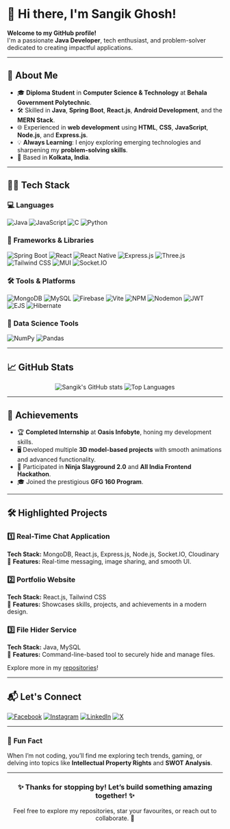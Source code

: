 # 👋 Hi there, I'm **Sangik Ghosh**!  
**Welcome to my GitHub profile!**  
I'm a passionate **Java Developer**, tech enthusiast, and problem-solver dedicated to creating impactful applications.

---

## 🚀 **About Me**

- 🎓 **Diploma Student** in **Computer Science & Technology** at **Behala Government Polytechnic**.  
- 🛠️ Skilled in **Java**, **Spring Boot**, **React.js**, **Android Development**, and the **MERN Stack**.  
- 🌐 Experienced in **web development** using **HTML**, **CSS**, **JavaScript**, **Node.js**, and **Express.js**.  
- 💡 **Always Learning**: I enjoy exploring emerging technologies and sharpening my **problem-solving skills**.  
- 📍 Based in **Kolkata, India**.  

---

## 🧑‍💻 **Tech Stack**

### 💻 **Languages**  
![Java](https://img.shields.io/badge/Java-ED8B00?style=for-the-badge&logo=java&logoColor=white)  ![JavaScript](https://img.shields.io/badge/JavaScript-F7DF1E?style=for-the-badge&logo=javascript&logoColor=black)  ![C](https://img.shields.io/badge/C-00599C?style=for-the-badge&logo=c&logoColor=white)  ![Python](https://img.shields.io/badge/Python-3776AB?style=for-the-badge&logo=python&logoColor=white)  

### 🚀 **Frameworks & Libraries**  
![Spring Boot](https://img.shields.io/badge/Spring_Boot-6DB33F?style=for-the-badge&logo=spring&logoColor=white)  ![React](https://img.shields.io/badge/React-61DAFB?style=for-the-badge&logo=react&logoColor=black)  ![React Native](https://img.shields.io/badge/React_Native-61DAFB?style=for-the-badge&logo=react&logoColor=black)  ![Express.js](https://img.shields.io/badge/Express.js-404D59?style=for-the-badge)  ![Three.js](https://img.shields.io/badge/Three.js-000000?style=for-the-badge&logo=three.js&logoColor=white)  ![Tailwind CSS](https://img.shields.io/badge/Tailwind_CSS-06B6D4?style=for-the-badge&logo=tailwindcss&logoColor=white)  ![MUI](https://img.shields.io/badge/MUI-007FFF?style=for-the-badge&logo=mui&logoColor=white)  ![Socket.IO](https://img.shields.io/badge/Socket.IO-010101?style=for-the-badge&logo=socket.io&logoColor=white)  

### 🛠️ **Tools & Platforms**  
![MongoDB](https://img.shields.io/badge/MongoDB-4EA94B?style=for-the-badge&logo=mongodb&logoColor=white)  ![MySQL](https://img.shields.io/badge/MySQL-4479A1?style=for-the-badge&logo=mysql&logoColor=white)  ![Firebase](https://img.shields.io/badge/Firebase-FFCA28?style=for-the-badge&logo=firebase&logoColor=black)  ![Vite](https://img.shields.io/badge/Vite-B73BFE?style=for-the-badge&logo=vite&logoColor=FFD62E)  ![NPM](https://img.shields.io/badge/NPM-CB3837?style=for-the-badge&logo=npm&logoColor=white)  ![Nodemon](https://img.shields.io/badge/Nodemon-76D04B?style=for-the-badge&logo=nodemon&logoColor=white)  ![JWT](https://img.shields.io/badge/JWT-000000?style=for-the-badge&logo=JSONWebTokens&logoColor=white)  ![EJS](https://img.shields.io/badge/EJS-1B1B1B?style=for-the-badge&logo=javascript&logoColor=white)  ![Hibernate](https://img.shields.io/badge/Hibernate-59666C?style=for-the-badge&logo=hibernate&logoColor=white)  

### 🧮 **Data Science Tools**  
![NumPy](https://img.shields.io/badge/NumPy-013243?style=for-the-badge&logo=numpy&logoColor=white)  ![Pandas](https://img.shields.io/badge/Pandas-150458?style=for-the-badge&logo=pandas&logoColor=white)  

---

## 📈 **GitHub Stats**

<div align="center">
  <img src="https://github-readme-stats.vercel.app/api?username=sangikghosh&show_icons=true&theme=radical" alt="Sangik's GitHub stats"/>
  <img src="https://github-readme-stats.vercel.app/api/top-langs/?username=sangikghosh&layout=compact&theme=radical" alt="Top Languages"/>
</div>

---

## 🌟 **Achievements**

- 🏆 **Completed Internship** at **Oasis Infobyte**, honing my development skills.  
- 🖥️ Developed multiple **3D model-based projects** with smooth animations and advanced functionality.  
- 🌟 Participated in **Ninja Slayground 2.0** and **All India Frontend Hackathon**.  
- 🎓 Joined the prestigious **GFG 160 Program**.  

---

## 🛠️ **Highlighted Projects**

### 1️⃣ **Real-Time Chat Application**  
**Tech Stack:** MongoDB, React.js, Express.js, Node.js, Socket.IO, Cloudinary  
📌 **Features:** Real-time messaging, image sharing, and smooth UI.

### 2️⃣ **Portfolio Website**  
**Tech Stack:** React.js, Tailwind CSS  
📌 **Features:** Showcases skills, projects, and achievements in a modern design.

### 3️⃣ **File Hider Service**  
**Tech Stack:** Java, MySQL  
📌 **Features:** Command-line-based tool to securely hide and manage files.  

Explore more in my [repositories](https://github.com/sangikghosh?tab=repositories)!  

---

## 📬 **Let's Connect**  
[![Facebook](https://img.shields.io/badge/Facebook-%231877F2.svg?logo=Facebook&logoColor=white)](https://facebook.com/https://www.facebook.com/profile.php?id=100088473806630)  [![Instagram](https://img.shields.io/badge/Instagram-%23E4405F.svg?logo=Instagram&logoColor=white)](https://instagram.com/s.a.n.g.i.k_)  [![LinkedIn](https://img.shields.io/badge/LinkedIn-%230077B5.svg?logo=linkedin&logoColor=white)](https://linkedin.com/in/https://www.linkedin.com/in/sangikghosh/)  [![X](https://img.shields.io/badge/X-black.svg?logo=X&logoColor=white)](https://x.com/https://x.com/Sangik_Ghosh)  

---

### 🌟 **Fun Fact**  
When I’m not coding, you’ll find me exploring tech trends, gaming, or delving into topics like **Intellectual Property Rights** and **SWOT Analysis**.

---

<div align="center">
  <h3>✨ Thanks for stopping by! Let’s build something amazing together! ✨</h3>
  <p>Feel free to explore my repositories, star your favourites, or reach out to collaborate. 🚀</p>
</div>
